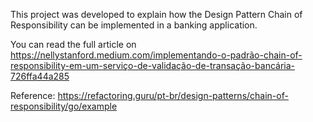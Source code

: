 This project was developed to explain how the Design Pattern Chain of Responsibility can be implemented in a banking application.

You can read the full article on https://nellystanford.medium.com/implementando-o-padrão-chain-of-responsibility-em-um-serviço-de-validação-de-transação-bancária-726ffa44a285

Reference: https://refactoring.guru/pt-br/design-patterns/chain-of-responsibility/go/example
